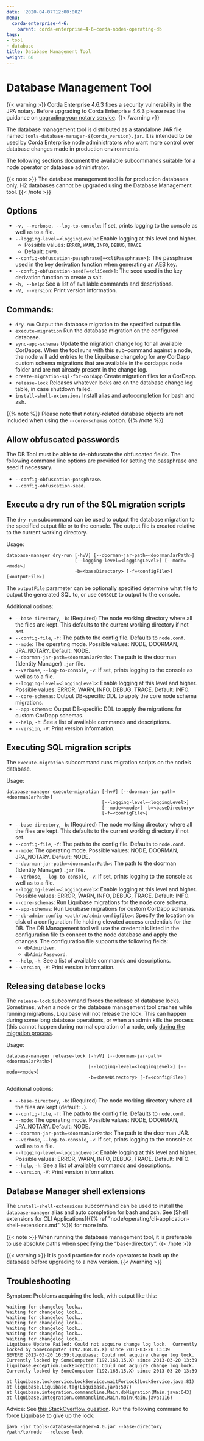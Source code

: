 ```yaml
---
date: '2020-04-07T12:00:00Z'
menu:
  corda-enterprise-4-6:
    parent: corda-enterprise-4-6-corda-nodes-operating-db
tags:
- tool
- database
title: Database Management Tool
weight: 60
---
```


# Database Management Tool

{{< warning >}}
Corda Enterprise 4.6.3 fixes a security vulnerability in the JPA notary. Before upgrading to Corda Enterprise 4.6.3 please read the guidance on [upgrading your notary service](notary/upgrading-the-ha-notary-service.md).
{{< /warning >}}

The database management tool is distributed as a standalone JAR file named `tools-database-manager-${corda_version}.jar`.
It is intended to be used by Corda Enterprise node administrators who want more control over database changes made in production
environments.

The following sections document the available subcommands suitable for a node operator or database administrator.

{{< note >}}
The database management tool is for production databases only. H2 databases cannot be upgraded using the Database Management tool.
{{< /note >}}

## Options

* `-v, --verbose, --log-to-console`: If set, prints logging to the console as well as to a file.
* `--logging-level=<loggingLevel>`: Enable logging at this level and higher.
    * Possible values: `ERROR`, `WARN`, `INFO`, `DEBUG`, `TRACE`.
    * Default: `INFO`.
* `--config-obfuscation-passphrase[=<cliPassphrase>]`: The passphrase used in the key derivation function when generating an AES key.
* `--config-obfuscation-seed[=<cliSeed>]`: The seed used in the key derivation function to create a salt.
* `-h, --help`: See a list of available commands and descriptions.
* `-V, --version`: Print version information.

## Commands:

* `dry-run` Output the database migration to the specified output file.
* `execute-migration` Run the database migration on the configured database.
* `sync-app-schemas` Update the migration change log for all available CorDapps. When the tool runs with this sub-command against a node, the node will add entries to the Liquibase changelog for any CorDapp custom schema migrations that are available in the cordapps node folder and are not already
present in the change log.
* `create-migration-sql-for-cordapp` Create migration files for a CorDapp.
* `release-lock` Releases whatever locks are on the database change log table, in case shutdown failed.
* `install-shell-extensions` Install alias and autocompletion for bash and zsh.

{{% note %}}
Please note that notary-related database objects are not included when using the `--core-schemas` option.
{{% /note %}}


## Allow obfuscated passwords

The DB Tool must be able to de-obfuscate the obfuscated fields.
The following command line options are provided for setting the passphrase and seed if necessary.

* `--config-obfuscation-passphrase`.
* `--config-obfuscation-seed`.

## Execute a dry run of the SQL migration scripts

The `dry-run` subcommand can be used to output the database migration to the specified output file or to the console. The output file is created relative to the current working directory.

Usage:

```shell
database-manager dry-run [-hvV] [--doorman-jar-path=<doormanJarPath>]
                         [--logging-level=<loggingLevel>] [--mode=<mode>]
                         -b=<baseDirectory> [-f=<configFile>] [<outputFile>]
```

The `outputFile` parameter can be optionally specified determine what file to output the generated SQL to, or use
`CONSOLE` to output to the console.

Additional options:

* `--base-directory`, `-b`: (Required) The node working directory where all the files are kept. This defaults to the current working directory if not set.
* `--config-file`, `-f`: The path to the config file. Defaults to `node.conf`.
* `--mode`: The operating mode. Possible values: NODE, DOORMAN, JPA_NOTARY. Default: NODE.
* `--doorman-jar-path=<doormanJarPath>`: The path to the doorman (Identity Manager) `.jar` file.
* `--verbose`, `--log-to-console`, `-v`: If set, prints logging to the console as well as to a file.
* `--logging-level=<loggingLevel>`: Enable logging at this level and higher. Possible values: ERROR, WARN, INFO, DEBUG, TRACE. Default: INFO.
* `--core-schemas`: Output DB-specific DDL to apply the core node schema migrations.
* `--app-schemas`: Output DB-specific DDL to apply the migrations for custom CorDapp schemas.
* `--help`, `-h`: See a list of available commands and descriptions.
* `--version`, `-V`: Print version information.


## Executing SQL migration scripts

The `execute-migration` subcommand runs migration scripts on the node’s database.

Usage:

```shell
database-manager execute-migration [-hvV] [--doorman-jar-path=<doormanJarPath>]
                                   [--logging-level=<loggingLevel>]
                                   [--mode=<mode>] -b=<baseDirectory>
                                   [-f=<configFile>]
```


* `--base-directory`, `-b`: (Required) The node working directory where all the files are kept. This defaults to the current working directory if not set.
* `--config-file`, `-f`: The path to the config file. Defaults to `node.conf`.
* `--mode`: The operating mode. Possible values: NODE, DOORMAN, JPA_NOTARY. Default: NODE.
* `--doorman-jar-path=<doormanJarPath>`: The path to the doorman (Identity Manager) `.jar` file.
* `--verbose`, `--log-to-console`, `-v`: If set, prints logging to the console as well as to a file.
* `--logging-level=<loggingLevel>`: Enable logging at this level and higher. Possible values: ERROR, WARN, INFO, DEBUG, TRACE. Default: INFO.
* `--core-schemas`: Run Liquibase migrations for the node core schema.
* `--app-schemas`: Run Liquibase migrations for custom CorDapp schemas.
* `--db-admin-config <path/to/adminconfigfile>`: Specify the location on disk of a configuration file holding elevated access credentials for the DB. The DB Management tool will use the credentials listed in the configuration file to connect to the node database and apply the changes. The configuration file supports the following fields:
  * `dbAdminUser`.
  * `dbAdminPassword`.
* `--help`, `-h`: See a list of available commands and descriptions.
* `--version`, `-V`: Print version information.


## Releasing database locks

The `release-lock` subcommand forces the release of database locks. Sometimes, when a node or the database management
tool crashes while running migrations, Liquibase will not release the lock. This can happen during some long
database operations, or when an admin kills the process (this cannot happen during normal operation of a node,
only [during the migration process](http://www.liquibase.org/documentation/databasechangeloglock_table.html).

Usage:

```shell
database-manager release-lock [-hvV] [--doorman-jar-path=<doormanJarPath>]
                              [--logging-level=<loggingLevel>] [--mode=<mode>]
                              -b=<baseDirectory> [-f=<configFile>]
```

Additional options:

* `--base-directory`, `-b`: (Required) The node working directory where all the files are kept (default: `.`).
* `--config-file`, `-f`: The path to the config file. Defaults to `node.conf`.
* `--mode`: The operating mode. Possible values: NODE, DOORMAN, JPA_NOTARY. Default: NODE.
* `--doorman-jar-path=<doormanJarPath>`: The path to the doorman JAR.
* `--verbose`, `--log-to-console`, `-v`: If set, prints logging to the console as well as to a file.
* `--logging-level=<loggingLevel>`: Enable logging at this level and higher. Possible values: ERROR, WARN, INFO, DEBUG, TRACE. Default: INFO.
* `--help`, `-h`: See a list of available commands and descriptions.
* `--version`, `-V`: Print version information.


## Database Manager shell extensions

The `install-shell-extensions` subcommand can be used to install the `database-manager` alias and auto completion for
bash and zsh. See [Shell extensions for CLI Applications]({{% ref "node/operating/cli-application-shell-extensions.md" %}}) for more info.

{{< note >}}
When running the database management tool, it is preferable to use absolute paths when specifying the “base-directory”.
{{< /note >}}

{{< warning >}}
It is good practice for node operators to back up the database before upgrading to a new version.
{{< /warning >}}


## Troubleshooting

Symptom: Problems acquiring the lock, with output like this:

```
Waiting for changelog lock….
Waiting for changelog lock….
Waiting for changelog lock….
Waiting for changelog lock….
Waiting for changelog lock….
Waiting for changelog lock….
Waiting for changelog lock….
Liquibase Update Failed: Could not acquire change log lock.  Currently locked by SomeComputer (192.168.15.X) since 2013-03-20 13:39
SEVERE 2013-03-20 16:59:liquibase: Could not acquire change log lock.  Currently locked by SomeComputer (192.168.15.X) since 2013-03-20 13:39
liquibase.exception.LockException: Could not acquire change log lock.  Currently locked by SomeComputer (192.168.15.X) since 2013-03-20 13:39

at liquibase.lockservice.LockService.waitForLock(LockService.java:81)
at liquibase.Liquibase.tag(Liquibase.java:507)
at liquibase.integration.commandline.Main.doMigration(Main.java:643)
at liquibase.integration.commandline.Main.main(Main.java:116)
```

Advice: See [this StackOverflow question](https://stackoverflow.com/questions/15528795/liquibase-lock-reasons).
Run the following command to force Liquibase to give up the lock:

```
java -jar tools-database-manager-4.0.jar --base-directory /path/to/node --release-lock
```
